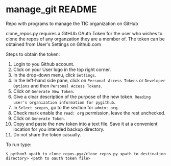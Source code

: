 # manage_git README
Repo with programs to manage the TIC organization on GitHub

clone_repos.py requires a GitHUb OAuth Token for the user who wishes to clone the repos of any organzation they are a member of.
The token can be obtained from User's Settings on Github.com

Steps to obtain the token:

1. Login to you Github account.  
2. Click on your User logo in the top right corner.  
3. In the drop-down menu, click `Settings`.  
4. In the left-hand side pane, click on `Personal Access Tokens` or `Developer Options` and then `Personal Access Tokens`.
5. Click on `Generate New Token`.  
6. Give a clear description of the purpose of the new token. `Reading user's organization information for pygithub`.  
7. In `Select scopes`, go to the section for `admin: org`.  
8. Check mark enable the `read: org` permission, leave the rest unchecked.  
9. Click on `Generate Token`.
10. Copy and paste the new token into a text file. Save it at a convenient location for you intended backup directory.
11. Do not share the token casually.

To run type:

	$ python3 <path to clone_repos.py>/clone_repos.py <path to destination directory> <path to oauth token file> 





